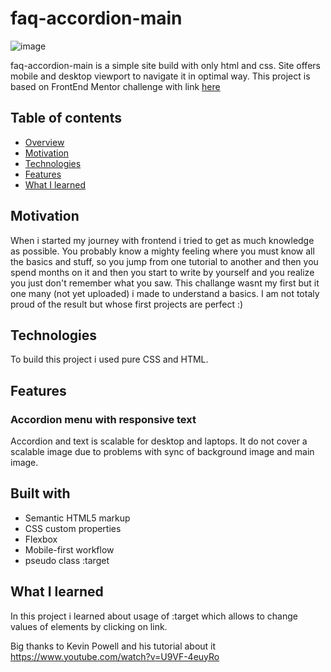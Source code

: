 # faq-accordion-main

![image](https://github.com/molszewski34/FrontEnd-projects/blob/main/cover-3-column-preview-card-component-main.png)

faq-accordion-main is a simple site build with only html and css. Site offers mobile and desktop viewport to navigate it in optimal way. This project is based on FrontEnd Mentor challenge with link [here](https://www.frontendmentor.io/challenges/faq-accordion-card-XlyjD0Oam)

## Table of contents

- [Overview](#overview)
- [Motivation](#motivation)
- [Technologies](#technologies)
- [Features](#features)
- [What I learned](#what-i-learned)


## Motivation
When i started my journey with frontend i tried to get as much knowledge as possible. You probably know a mighty feeling where you must know all the basics and stuff, so you jump from one tutorial to another and then you spend months on it and then you start to write by yourself and you realize you just don't remember what you saw. This challange wasnt my first but it one many (not yet uploaded) i made to understand a basics. I am not totaly proud of the result but whose first projects are perfect :)


## Technologies 
To build this project i used pure CSS and HTML.

## Features 

### Accordion menu with responsive text
Accordion and text is scalable for desktop and laptops. It do not cover a scalable image due to problems with sync of background image and main image.



## Built with
- Semantic HTML5 markup
- CSS custom properties
- Flexbox
- Mobile-first workflow
- pseudo class :target

## What I learned

In this project i learned about usage of :target which allows to change values of elements by clicking on link. 

 Big thanks to Kevin Powell and his tutorial about it https://www.youtube.com/watch?v=U9VF-4euyRo




